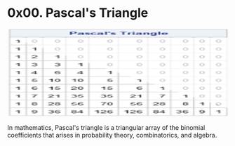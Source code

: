 # 0x00. Pascal's Triangle
<img src="https://github.com/Yidne21/alx-interview/blob/master/0x00-pascal_triangle/images.png" width="100%" height="200px">
<p>In mathematics, Pascal's triangle is a triangular array of the binomial coefficients that arises in probability theory, combinatorics, and algebra.</p>